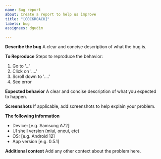 ```yaml
---
name: Bug report
about: Create a report to help us improve
title: "[COCKROACH]"
labels: bug
assignees: dgudim

---
```


**Describe the bug**
A clear and concise description of what the bug is.

**To Reproduce**
Steps to reproduce the behavior:
1. Go to '...'
2. Click on '....'
3. Scroll down to '....'
4. See error

**Expected behavior**
A clear and concise description of what you expected to happen.

**Screenshots**
If applicable, add screenshots to help explain your problem.

**The following information**
 - Device: [e.g. Samsung A72]
 - UI shell version (miui, oneui, etc)
 - OS: [e.g. Android 12]
 - App version [e.g. 0.5.1]

**Additional context**
Add any other context about the problem here.
